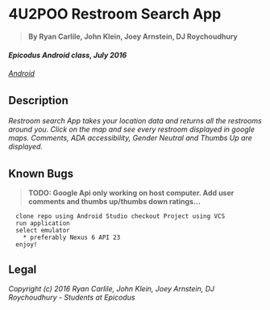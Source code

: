 # 4U2POO Restroom Search App
> **By Ryan Carlile, John Klein, Joey Arnstein, DJ Roychoudhury**

#### _Epicodus Android class, July 2016_

###### _[Android](https://www.learnhowtoprogram.com/android)_


## __Description__

###### Restroom search App takes your location data and returns all the restrooms around you. Click on the map and see every restroom displayed in google maps. Comments, ADA accessibility, Gender Neutral and Thumbs Up are displayed.

## Known Bugs

> **TODO: Google Api only working on host computer. Add user comments and thumbs up/thumbs down ratings...**

```
  clone repo using Android Studio checkout Project using VCS
  run application
  select emulator
    * preferably Nexus 6 API 23
  enjoy!
  ```


Legal
------

_*Copyright (c) 2016 Ryan Carlile, John Klein, Joey Arnstein, DJ Roychoudhury - Students at Epicodus*_
